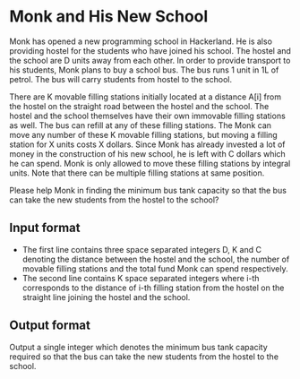 # Monk and His New School

Monk has opened a new programming school in Hackerland. He is also providing hostel for the students who have joined his school. The hostel and the school are D units away from each other. In order to provide transport to his students, Monk plans to buy a school bus. The bus runs 1 unit in 1L of petrol. The bus will carry students from hostel to the school.

There are K movable filling stations initially located at a distance A[i] from the hostel on the straight road between the hostel and the school. The hostel and the school themselves have their own immovable filling stations as well. The bus can refill at any of these filling stations. The Monk can move any number of these K movable filling stations, but moving a filling station for X units costs X dollars. Since Monk has already invested a lot of money in the construction of his new school, he is left with C dollars which he can spend. Monk is only allowed to move these filling stations by integral units. Note that there can be multiple filling stations at same position.

Please help Monk in finding the minimum bus tank capacity so that the bus can take the new students from the hostel to the school?

## Input format

- The first line contains three space separated integers D, K and C denoting the distance between the hostel and the school, the number of movable filling stations and the total fund Monk can spend respectively.
- The second line contains K space separated integers where i-th corresponds to the distance of i-th filling station from the hostel on the straight line joining the hostel and the school.

## Output format

Output a single integer which denotes the minimum bus tank capacity required so that the bus can take the new students from the hostel to the school.
